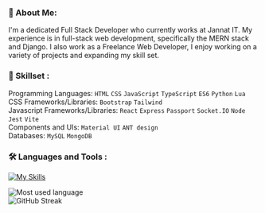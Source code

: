 ### 👋 About Me:

I'm a dedicated Full Stack Developer who currently works at Jannat IT. My experience is in full-stack web development, specifically the MERN stack and Django. I also work as a Freelance Web Developer, I enjoy working on a variety of projects and expanding my skill set.


### 🧩 Skillset :

Programming Languages: `HTML` `CSS` `JavaScript` `TypeScript` `ES6` `Python` `Lua`<br>
CSS Frameworks/Libraries: `Bootstrap` `Tailwind`<br>
Javascript Frameworks/Libraries: `React` `Express` `Passport` `Socket.IO` `Node` `Jest` `Vite`<br>
Components and UIs: `Material UI` `ANT design`<br>
Databases: `MySQL` `MongoDB`<br>

### 🛠️ Languages and Tools :
[![My Skills](https://skillicons.dev/icons?i=js,html,css,alpinejs,babel,bash,bootstrap,django,docker,express,figma,git,github,jest,linux,lua,md,mongodb,mysql,nginx,nodejs,npm,postman,py,react,redux,regex,sass,sublime,tailwind,ts,vite,vim,neovim,vscode,vscodium,wordpress,yarn,atom&perline=13)](https://skillicons.dev)

![Most used language](https://github-readme-stats.vercel.app/api/top-langs?username=mahedikd&show_icons=true&locale=en&layout=compact) <br>
![GitHub Streak](https://github-readme-streak-stats.herokuapp.com?user=mahedikd&card_width=360) <br>
